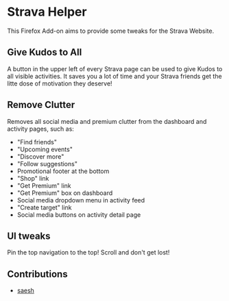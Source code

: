 # Strava Helper

This Firefox Add-on aims to provide some tweaks for the Strava Website.

## Give Kudos to All

A button in the upper left of every Strava page can be used to give Kudos to all visible activities. It saves you a lot of time and your Strava friends get the litte dose of motivation they deserve!

## Remove Clutter

Removes all social media and premium clutter from the dashboard and activity pages, such as:

- "Find friends"
- "Upcoming events"
- "Discover more"
- "Follow suggestions"
- Promotional footer at the bottom
- "Shop" link
- "Get Premium" link
- "Get Premium" box on dashboard
- Social media dropdown menu in activity feed
- "Create target" link
- Social media buttons on activity detail page

## UI tweaks

Pin the top navigation to the top! Scroll and don't get lost!

## Contributions

* [saesh](https://github.com/saesh)


